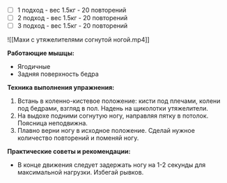 
- [ ] 1 подход - вес 1.5кг - 20 повторений
- [ ] 2 подход - вес 1.5кг - 20 повторений
- [ ] 3 подход - вес 1.5кг - 20 повторений

![[Махи с утяжелителями согнутой ногой.mp4]]

**Работающие мышцы:**

-   Ягодичные
-   Задняя поверхность бедра

**Техника выполнения упражнения:**

1.  Встань в коленно-кистевое положение: кисти под плечами, колени под бедрами, взгляд в пол. Надень на щиколотки утяжелители.
2.  На выдохе подними согнутую ногу, направляя пятку в потолок. Поясница неподвижна.
3.  Плавно верни ногу в исходное положение. Сделай нужное количество повторений и поменяй ногу.

**Практические советы и рекомендации:**

-   В конце движения следует задержать ногу на 1-2 секунды для максимальной нагрузки. Избегай рывков.